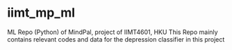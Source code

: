 # iimt_mp_ml
ML Repo (Python) of MindPal, project of IIMT4601, HKU
This Repo mainly contains relevant codes and data for the depression classifier in this project
